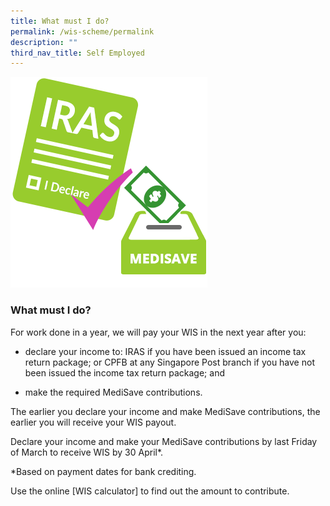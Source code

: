 ```yaml
---
title: What must I do?
permalink: /wis-scheme/permalink
description: ""
third_nav_title: Self Employed
---
```

![](/images/WIS12.png)

### What must I do?

For work done in a year, we will pay your WIS in the next year after you:
* declare your income to: IRAS if you have been issued an income tax return package; or CPFB at any Singapore Post branch if you have not been issued the income tax return package; and

* make the required MediSave contributions.

The earlier you declare your income and make MediSave contributions, the earlier you will receive your WIS payout.


Declare your income and make your MediSave contributions by last Friday of March to receive WIS by 30 April*.

*Based on payment dates for bank crediting.

Use the online [WIS calculator] to find out the amount to contribute.